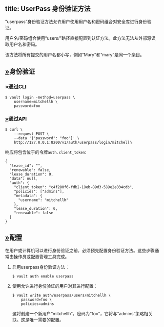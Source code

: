 title: UserPass 身份验证方法
------------------------------------
<!-- zh-CN:+ -->
“userpass”身份验证方法允许用户使用用户名和密码组合对安全库进行身份验证。

用户名/密码组合使用“users/”路径直接配置到认证方法。此方法无法从外部源读取用户名和密码。

该方法将所有提交的用户名都小写，例如“Mary”和“mary”是同一个条目。

[»](#身份验证)身份验证
----------------------------------

### [»](#通过CLI)通过CLI

```
$ vault login -method=userpass \
    username=mitchellh \
    password=foo

```

### [»](#通过API)通过API

```
$ curl \
    --request POST \
    --data '{"password": "foo"}' \
    http://127.0.0.1:8200/v1/auth/userpass/login/mitchellh

```

响应将包含位于的令牌`auth.client_token`:

```
{
  "lease_id": "",
  "renewable": false,
  "lease_duration": 0,
  "data": null,
  "auth": {
    "client_token": "c4f280f6-fdb2-18eb-89d3-589e2e834cdb",
    "policies": ["admins"],
    "metadata": {
      "username": "mitchellh"
    },
    "lease_duration": 0,
    "renewable": false
  }
}

```

[»](#配置)配置
--------------------------------

在用户或计算机可以进行身份验证之前，必须预先配置身份验证方法。这些步骤通常由操作员或配置管理工具完成。

1.  启用userpass身份验证方法：
    
    ```
    $ vault auth enable userpass
    
    ```
    
2.  使用允许进行身份验证的用户对其进行配置：
    
    ```
    $ vault write auth/userpass/users/mitchellh \
        password=foo \
        policies=admins
    
    ```
    
    这将创建一个新用户“mitchellh”，密码为“foo”，它将与“admins”策略相关联。这是唯一需要的配置。

<!-- zh-CN:- -->